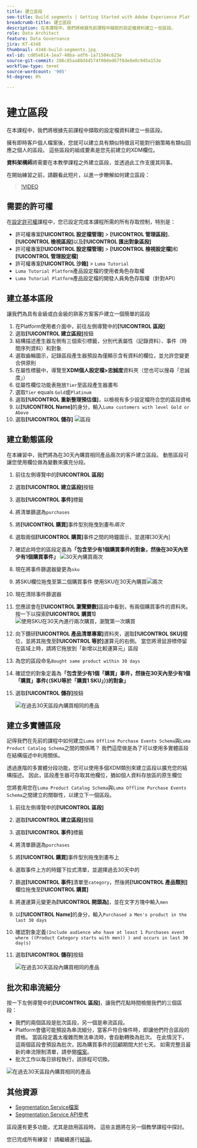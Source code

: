 ```yaml
---
title: 建立區段
seo-title: Build segments | Getting Started with Adobe Experience Platform for Data Architects and Data Engineers
breadcrumb-title: 建立區段
description: 在本課程中，我們將根據先前課程中擷取的設定檔資料建立一些區段。
role: Data Architect
feature: Data Governance
jira: KT-4348
thumbnail: 4348-build-segments.jpg
exl-id: cd05e814-1ea7-48ba-adf6-1a71504c623e
source-git-commit: 286c85aa88d44574f00ded67f0de8e0c945a153e
workflow-type: tm+mt
source-wordcount: '905'
ht-degree: 0%

---
```


# 建立區段

<!-- 30 min-->
在本課程中，我們將根據先前課程中擷取的設定檔資料建立一些區段。

擁有即時客戶個人檔案後，您就可以建立具有類似特徵且可能對行銷策略有類似回應之個人的區段。 這些區段的組成要素是您先前建立的XDM欄位。

**資料架構師**&#x200B;將需要在本教學課程之外建立區段，並透過此工作支援其同事。

在開始練習之前，請觀看此短片，以進一步瞭解如何建立區段：
>[!VIDEO](https://video.tv.adobe.com/v/27254?learn=on&enablevpops)


## 需要的許可權

在[設定許可權](configure-permissions.md)課程中，您已設定完成本課程所需的所有存取控制，特別是：

* 許可權專案&#x200B;**[!UICONTROL 設定檔管理]** > **[!UICONTROL 管理區段]**、**[!UICONTROL 檢視區段]**&#x200B;以及&#x200B;**[!UICONTROL 匯出對象區段]**
* 許可權專案&#x200B;**[!UICONTROL 設定檔管理]** > **[!UICONTROL 檢視設定檔]**&#x200B;和&#x200B;**[!UICONTROL 管理設定檔]**
* 許可權專案&#x200B;**[!UICONTROL 沙箱]** > `Luma Tutorial`
* `Luma Tutorial Platform`產品設定檔的使用者角色存取權
* `Luma Tutorial Platform`產品設定檔的開發人員角色存取權（針對API）

## 建立基本區段

讓我們為具有金級或白金級的熟客方案客戶建立一個簡單的區段

1. 在Platform使用者介面中，前往左側導覽中的&#x200B;**[!UICONTROL 區段]**
1. 選取&#x200B;**[!UICONTROL 建立區段]**&#x200B;按鈕
1. 結構描述產生器左側有三個索引標籤，分別代表屬性（記錄資料）、事件（時間序列資料）和對象
1. 選取齒輪圖示，記錄區段產生器預設為僅顯示含有資料的欄位，並允許您變更合併原則
1. 在屬性標籤中，導覽至&#x200B;**XDM個人設定檔>忠誠度**&#x200B;資料夾（您也可以搜尋「忠誠度」）
1. 從屬性欄位功能表拖放`Tier`至區段產生器畫布
1. 選取`Tier` equals `Gold`或`Platinum`
1. 選取&#x200B;**[!UICONTROL 重新整理預估值]**，以檢視有多少設定檔符合您的區段資格
1. 以&#x200B;**[!UICONTROL Name]**&#x200B;的身分，輸入`Luma customers with level Gold or Above`
1. 選取&#x200B;**[!UICONTROL 儲存]**
   ![區段](assets/segment-goldOrAbove.png)

<!--## Build a sequential segment-->

## 建立動態區段

在本練習中，我們將為在30天內購買相同產品兩次的客戶建立區段。 動態區段可讓您使用欄位做為變數來擴充分段。

1. 前往左側導覽中的&#x200B;**[!UICONTROL 區段]**
1. 選取&#x200B;**[!UICONTROL 建立區段]**&#x200B;按鈕
1. 選取&#x200B;**[!UICONTROL 事件]**&#x200B;標籤
1. 將清單篩選為`purchases`
1. 將&#x200B;**[!UICONTROL 購買]**&#x200B;事件型別拖曳到畫布&#x200B;_兩次_
1. 選取兩個&#x200B;**[!UICONTROL 購買]**&#x200B;事件之間的時鐘圖示，並選擇[30天內]
1. 確認此時您的區段定義為&#x200B;**「包含至少有1個購買事件的對象，然後在30天內至少有1個購買事件」**
   ![30天內購買兩次](assets/segment-twoPurchases.png)
1. 現在將事件篩選器變更為`sku`
1. 將SKU欄位拖曳至第二個購買事件
   使用SKU在30天內購買![兩次](assets/segment-twoPurchases-addSku.png)
1. 現在清除事件篩選器
1. 您應該會在&#x200B;**[!UICONTROL 瀏覽變數]**&#x200B;區段中看到，有兩個購買事件的資料夾。 按一下以探索&#x200B;**[!UICONTROL 購買1]**\
   ![使用SKU在30天內進行兩次購買，瀏覽第一次購買](assets/segment-twoPurchases-browsePurchaseOne.png)
1. 向下鑽研&#x200B;**[!UICONTROL 產品清單專案]**&#x200B;資料夾，選取&#x200B;**[!UICONTROL SKU]**&#x200B;欄位，並將其拖曳至&#x200B;**[!UICONTROL 等於]**&#x200B;運算元的右側。 當您將滑鼠游標停留在區域上時，請將它拖放到「新增以比較運算元」區段
1. 為您的區段命名`Bought same product within 30 days`
1. 確認您的對象定義為&#x200B;**「包含至少有1個「購買」事件，然後在30天內至少有1個「購買」事件(（SKU等於「購買1 SKU」）)的對象」**
1. 選取&#x200B;**[!UICONTROL 儲存]**&#x200B;按鈕

   ![在過去30天區段內購買相同的產品](assets/segment-boughtSameProduct.png)

## 建立多實體區段

記得我們在先前的課程中如何建立`Luma Offline Purchase Events Schema`與`Luma Product Catalog Schema`之間的關係嗎？ 我們這麼做是為了可以使用多實體區段在結構描述中利用關係。

透過進階的多實體分段功能，您可以使用多個XDM類別來建立區段以擴充您的結構描述。 因此，區段產生器可存取其他欄位，猶如個人資料存放區的原生欄位

您將套用您在`Luma Product Catalog Schema`與`Luma Offline Purchase Events Schema`之間建立的關聯性，以建立下一個區段。

1. 前往左側導覽中的&#x200B;**[!UICONTROL 區段]**
1. 選取&#x200B;**[!UICONTROL 建立區段]**&#x200B;按鈕
1. 選取&#x200B;**[!UICONTROL 事件]**&#x200B;標籤
1. 將清單篩選為`purchases`
1. 將&#x200B;**[!UICONTROL 購買]**&#x200B;事件型別拖曳到畫布上
1. 選取事件上方的時鐘下拉式清單，並選擇過去30天中的&#x200B;**&#x200B;**
1. 篩選&#x200B;**[!UICONTROL 事件]**&#x200B;清單至`category`，然後將&#x200B;**[!UICONTROL 產品類別]**&#x200B;欄位拖曳至&#x200B;**[!UICONTROL 購買]**
1. 將運運算元變更為&#x200B;**[!UICONTROL 開頭為]**，並在文字方塊中輸入`men`
1. 以&#x200B;**[!UICONTROL Name]**&#x200B;的身分，輸入`Purchased a Men's product in the last 30 days`
1. 確認對象定義`(Include audience who have at least 1 Purchases event where ((Product Category starts with men)) ) and occurs in last 30 day(s)`
1. 選取&#x200B;**[!UICONTROL 儲存]**&#x200B;按鈕

   ![在過去30天區段內購買相同的產品](assets/segment-purchasedMens.png)

## 批次和串流細分

按一下左側導覽中的&#x200B;**[!UICONTROL 區段]**，讓我們花點時間檢閱我們的三個區段：

* 我們的兩個區段是批次區段，另一個是串流區段。
* Platform會儘可能預設為串流細分，當客戶符合條件時，即讓他們符合區段的資格。 當區段定義太複雜而無法串流時，會自動轉換為批次。 在此情況下，這兩個區段會預設為批次，因為購買事件的回顧期間大於七天。 如需完整且最新的串流限制清單，請參閱[檔案](https://experienceleague.adobe.com/docs/experience-platform/segmentation/ui/streaming-segmentation.html)。
* 批次工作以每日排程執行，該排程可切換。

![在過去30天區段內購買相同的產品](assets/segment-review.png)

## 其他資源

* [Segmentation Service檔案](https://experienceleague.adobe.com/docs/experience-platform/segmentation/home.html?lang=zh-Hant)
* [Segmentation Service API參考](https://www.adobe.io/experience-platform-apis/references/segmentation/)

區段還有更多功能，尤其是啟用區段時。 這些主題將在另一個教學課程中探討。

您已完成所有練習！ 請繼續進行[結論](conclusion.md)。

